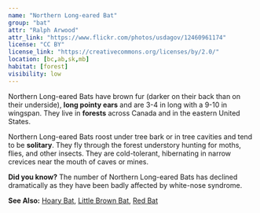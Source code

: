 ```yaml
---
name: "Northern Long-eared Bat"
group: "bat"
attr: "Ralph Arwood"
attr_link: "https://www.flickr.com/photos/usdagov/12460961174"
license: "CC BY"
license_link: "https://creativecommons.org/licenses/by/2.0/"
location: [bc,ab,sk,mb]
habitat: [forest]
visibility: low
---
```

Northern Long-eared Bats have brown fur (darker on their back than on their underside), **long pointy ears** and are 3-4 in long with a 9-10 in wingspan. They live in **forests** across Canada and in the eastern United States.

Northern Long-eared Bats roost under tree bark or in tree cavities and tend to be **solitary**. They fly through the forest understory hunting for moths, flies, and other insects. They are cold-tolerant, hibernating in narrow crevices near the mouth of caves or mines.

**Did you know?** The number of Northern Long-eared Bats has declined dramatically as they have been badly affected by white-nose syndrome.

<!-- generated, do not edit -->
**See Also:**
[Hoary Bat](/{{section}}/hoarybat),
[Little Brown Bat](/{{section}}/litbrnbat),
[Red Bat](/{{section}}/redbat)
